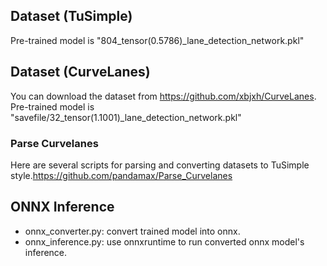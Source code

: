 ## Dataset (TuSimple)
Pre-trained model is "804_tensor(0.5786)_lane_detection_network.pkl"

## Dataset (CurveLanes)
You can download the dataset from https://github.com/xbjxh/CurveLanes.
Pre-trained model is "savefile/32_tensor(1.1001)_lane_detection_network.pkl"

### Parse Curvelanes
Here are several scripts for parsing and converting datasets to TuSimple style.https://github.com/pandamax/Parse_Curvelanes

## ONNX Inference
- onnx_converter.py: convert trained model into onnx.
- onnx_inference.py: use onnxruntime to run converted onnx model's inference.
